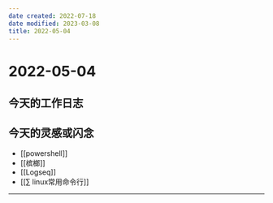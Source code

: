 ```yaml
---
date created: 2022-07-18
date modified: 2023-03-08
title: 2022-05-04
---
```


# 2022-05-04

## 今天的工作日志

## 今天的灵感或闪念

- [[powershell]]
- [[槟榔]]
- [[Logseq]]
- [[∑ linux常用命令行]]
---
